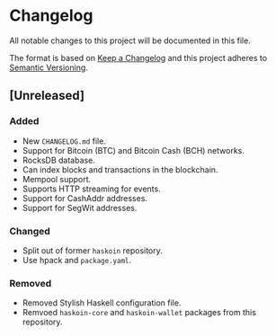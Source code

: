 # Changelog
All notable changes to this project will be documented in this file.

The format is based on [Keep a Changelog](http://keepachangelog.com/en/1.0.0/)
and this project adheres to [Semantic Versioning](http://semver.org/spec/v2.0.0.html).

## [Unreleased]
### Added
- New `CHANGELOG.md` file.
- Support for Bitcoin (BTC) and Bitcoin Cash (BCH) networks.
- RocksDB database.
- Can index blocks and transactions in the blockchain.
- Mempool support.
- Supports HTTP streaming for events.
- Support for CashAddr addresses.
- Support for SegWit addresses.

### Changed
- Split out of former `haskoin` repository.
- Use hpack and `package.yaml`.

### Removed
- Removed Stylish Haskell configuration file.
- Remvoed `haskoin-core` and `haskoin-wallet` packages from this repository.
